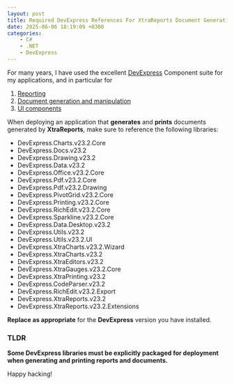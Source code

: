 ```yaml
---
layout: post
title: Required DevExpress References For XtraReports Document Generation And Printing
date: 2025-06-06 18:19:09 +0300
categories:
    - C#
    - .NET
    - DevExpress
---
```


For many years, I have used the excellent [DevExpress](https://www.devexpress.com/) Component suite for my applications, and in particular for

1. [Reporting](https://www.devexpress.com/subscriptions/reporting/)
2. [Document generation and manipulation](https://www.devexpress.com/products/net/office-file-api/)
3. [UI components](https://js.devexpress.com/)

When deploying an application that **generates** and **prints** documents generated by **XtraReports**, make sure to reference the following libraries:

- DevExpress.Charts.v23.2.Core
- DevExpress.Docs.v23.2
- DevExpress.Drawing.v23.2
- DevExpress.Data.v23.2
- DevExpress.Office.v23.2.Core
- DevExpress.Pdf.v23.2.Core
- DevExpress.Pdf.v23.2.Drawing
- DevExpress.PivotGrid.v23.2.Core
- DevExpress.Printing.v23.2.Core
- DevExpress.RichEdit.v23.2.Core
- DevExpress.Sparkline.v23.2.Core
- DevExpress.Data.Desktop.v23.2
- DevExpress.Utils.v23.2
- DevExpress.Utils.v23.2.UI
- DevExpress.XtraCharts.v23.2.Wizard
- DevExpress.XtraCharts.v23.2
- DevExpress.XtraEditors.v23.2
- DevExpress.XtraGauges.v23.2.Core
- DevExpress.XtraPrinting.v23.2
- DevExpress.CodeParser.v23.2
- DevExpress.RichEdit.v23.2.Export
- DevExpress.XtraReports.v23.2
- DevExpress.XtraReports.v23.2.Extensions

**Replace as appropriate** for the **DevExpress** version you have installed.

### TLDR

**Some DevExpress libraries must be explicitly packaged for deployment when generating and printing reports and documents.**

Happy hacking!
